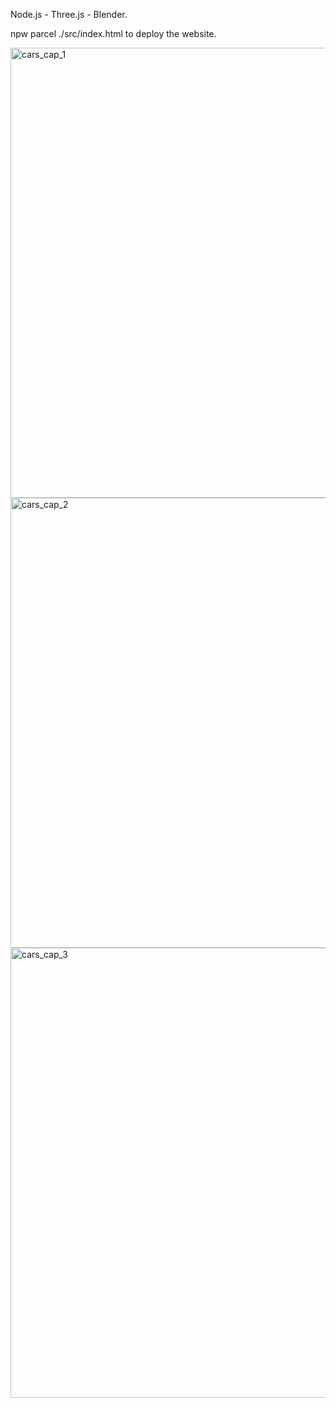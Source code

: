 Node.js - Three.js - Blender.

npw parcel ./src/index.html to deploy the website.

<img width="720" alt="cars_cap_1" src="https://user-images.githubusercontent.com/67173855/226133623-ee8c1a40-bb4a-440e-a624-bd1fbc66b56a.png">

<img width="720" alt="cars_cap_2" src="https://user-images.githubusercontent.com/67173855/226133635-7bf1dae5-d03a-413a-8621-597caa019e32.png">

<img width="720" alt="cars_cap_3" src="https://user-images.githubusercontent.com/67173855/226133658-feb63327-53b7-46a4-97b8-b412e669dcff.png">
